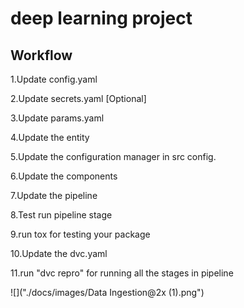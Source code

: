 # deep learning project
## Workflow

1.Update config.yaml


2.Update secrets.yaml [Optional]


3.Update params.yaml


4.Update the entity


5.Update the configuration manager in src config.


6.Update the components


7.Update the pipeline


8.Test run pipeline stage


9.run tox for testing your package


10.Update the dvc.yaml


11.run "dvc repro" for running all the stages in pipeline


![]("./docs/images/Data Ingestion@2x (1).png")
